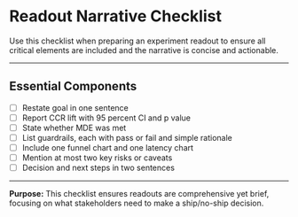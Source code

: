 # Readout Narrative Checklist

Use this checklist when preparing an experiment readout to ensure all critical elements are included and the narrative is concise and actionable.

---

## Essential Components

- [ ] Restate goal in one sentence
- [ ] Report CCR lift with 95 percent CI and p value
- [ ] State whether MDE was met
- [ ] List guardrails, each with pass or fail and simple rationale
- [ ] Include one funnel chart and one latency chart
- [ ] Mention at most two key risks or caveats
- [ ] Decision and next steps in two sentences

---

**Purpose:** This checklist ensures readouts are comprehensive yet brief, focusing on what stakeholders need to make a ship/no-ship decision.

